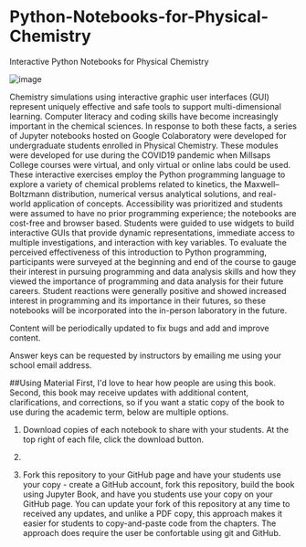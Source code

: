 # Python-Notebooks-for-Physical-Chemistry
Interactive Python Notebooks for Physical Chemistry

![image](https://user-images.githubusercontent.com/116207408/198405076-85569b18-7fb1-46fa-9855-48e6804763c3.png)



Chemistry simulations using interactive graphic user interfaces (GUI) represent uniquely effective and safe tools to support multi-dimensional learning. Computer literacy and coding skills have become increasingly important in the chemical sciences. In response to both these facts, a series of Jupyter notebooks hosted on Google Colaboratory were developed for undergraduate students enrolled in Physical Chemistry. These modules were developed for use during the COVID19 pandemic when Millsaps College courses were virtual, and only virtual or online labs could be used. These interactive exercises employ the Python programming language to explore a variety of chemical problems related to kinetics, the Maxwell–Boltzmann distribution, numerical versus analytical solutions, and real-world application of concepts. Accessibility was prioritized and students were assumed to have no prior programming experience; the notebooks are cost-free and browser based. Students were guided to use widgets to build interactive GUIs that provide dynamic representations, immediate access to multiple investigations, and interaction with key variables. To evaluate the perceived effectiveness of this introduction to Python programming, participants were surveyed at the beginning and end of the course to gauge their interest in pursuing programming and data analysis skills and how they viewed the importance of programming and data analysis for their future careers. Student reactions were generally positive and showed increased interest in programming and its importance in their futures, so these notebooks will be incorporated into the in-person laboratory in the future.

Content will be periodically updated to fix bugs and add and improve content.

Answer keys can be requested by instructors by emailing me using your school email address.


##Using Material
First, I'd love to hear how people are using this book. Second, this book may receive updates with additional content, clarifications, and corrections, so if you want a static copy of the book to use during the academic term, below are multiple options.

1. Download copies of each notebook to share with your students. At the top right of each file, click the download button.

2. 

2. Fork this repository to your GitHub page and have your students use your copy - create a GitHub account, fork this repository, build the book using Jupyter Book, and have you students use your copy on your GitHub page. You can update your fork of this repository at any time to received any updates, and unlike a PDF copy, this approach makes it easier for students to copy-and-paste code from the chapters. The approach does require the user be confortable using git and GitHub.



